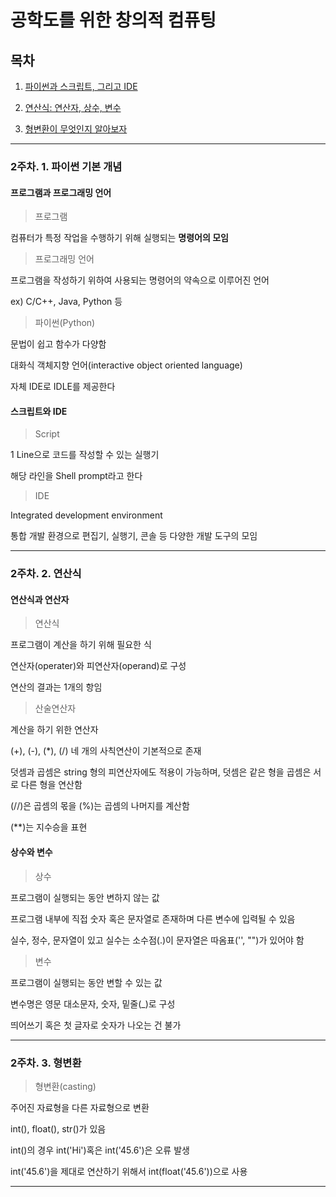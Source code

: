 # 공학도를 위한 창의적 컴퓨팅

## 목차

1. [파이썬과 스크립트, 그리고 IDE](#2주차-1-파이썬-기본-개념)

2. [연산식: 연산자, 상수, 변수](#2주차-2-연산식)

3. [형변환이 무엇인지 알아보자](#2주차-3-형변환)


---

### 2주차. 1. 파이썬 기본 개념

#### 프로그램과 프로그래밍 언어

> 프로그램

컴퓨터가 특정 작업을 수행하기 위해 실행되는 **명령어의 모임**

> 프로그래밍 언어

프로그램을 작성하기 위하여 사용되는 명령어의 약속으로 이루어진 언어

ex) C/C++, Java, Python 등

> 파이썬(Python)

문법이 쉽고 함수가 다양함

대화식 객체지향 언어(interactive object oriented language)

자체 IDE로 IDLE를 제공한다

#### 스크립트와 IDE

> Script

1 Line으로 코드를 작성할 수 있는 실행기

해당 라인을 Shell prompt라고 한다

> IDE

Integrated development environment

통합 개발 환경으로 편집기, 실행기, 콘솔 등 다양한 개발 도구의 모임


---

### 2주차. 2. 연산식

#### 연산식과 연산자

> 연산식

프로그램이 계산을 하기 위해 필요한 식

연산자(operater)와 피연산자(operand)로 구성

연산의 결과는 1개의 항임

> 산술연산자

계산을 하기 위한 연산자

(+), (-), (*), (/) 네 개의 사칙연산이 기본적으로 존재

덧셈과 곱셈은 string 형의 피연산자에도 적용이 가능하며, 덧셈은 같은 형을 곱셈은 서로 다른 형을 연산함

(//)은 곱셈의 몫을 (%)는 곱셈의 나머지를 계산함

(**)는 지수승을 표현

#### 상수와 변수

> 상수

프로그램이 실행되는 동안 변하지 않는 값

프로그램 내부에 직접 숫자 혹은 문자열로 존재하며 다른 변수에 입력될 수 있음

실수, 정수, 문자열이 있고 실수는 소수점(.)이 문자열은 따옴표('', "")가 있어야 함

> 변수

프로그램이 실행되는 동안 변할 수 있는 값

변수명은 영문 대소문자, 숫자, 밑줄(_)로 구성

띄어쓰기 혹은 첫 글자로 숫자가 나오는 건 불가


---

### 2주차. 3. 형변환

> 형변환(casting)

주어진 자료형을 다른 자료형으로 변환

int(), float(), str()가 있음

int()의 경우 int('Hi')혹은 int('45.6')은 오류 발생

int('45.6')을 제대로 연산하기 위해서 int(float('45.6'))으로 사용


---
